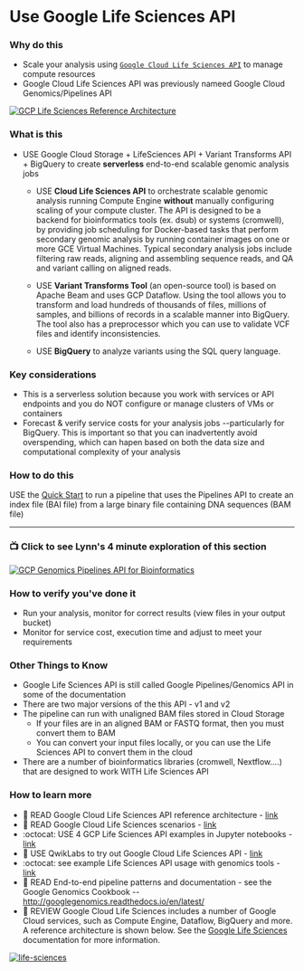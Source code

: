 # Use Google Life Sciences API


### Why do this
 - Scale your analysis using [`Google Cloud Life Sciences API`](https://cloud.google.com/life-sciences/) to manage compute resources
 - Google Cloud Life Sciences API was previously nameed Google Cloud Genomics/Pipelines API

 [![GCP Life Sciences Reference Architecture](/images/gcp-life-sciences-arch.png)]()

### What is this
 - USE Google Cloud Storage + LifeSciences API + Variant Transforms API + BigQuery to create **serverless** end-to-end scalable genomic analysis jobs

   - USE **Cloud Life Sciences API** to orchestrate scalable genomic analysis running Compute Engine **without** manually configuring scaling of your compute cluster. The API is designed to be a backend for bioinformatics tools (ex. dsub) or systems (cromwell), by providing job scheduling for Docker-based tasks that perform secondary genomic analysis by running container images on one or more GCE Virtual Machines. Typical secondary analysis jobs include filtering raw reads, aligning and assembling sequence reads, and QA and variant calling on aligned reads.

   - USE **Variant Transforms Tool** (an open-source tool) is based on Apache Beam and uses GCP Dataflow. Using the tool allows you to transform and load hundreds of thousands of files, millions of samples, and billions of records in a scalable manner into BigQuery. The tool also has a preprocessor which you can use to validate VCF files and identify inconsistencies.

   - USE **BigQuery** to analyze variants using the SQL query language.

### Key considerations
 - This is a serverless solution because you work with services or API endpoints and you do NOT configure or manage clusters of VMs or containers
 - Forecast & verify service costs for your analysis jobs --particularly for BigQuery. This is important so that you can inadvertently avoid overspending, which can hapen based on both the data size and computational complexity of your analysis

### How to do this
 USE the [Quick Start](https://cloud.google.com/genomics/quickstart) to run a pipeline that uses the Pipelines API to create an index file (BAI file) from a large binary file containing DNA sequences (BAM file)

 -----

### 📺 Click to see Lynn's 4 minute exploration of this section  
[![GCP Genomics Pipelines API for Bioinformatics](http://img.youtube.com/vi/B8RABR19n8Y/0.jpg)](http://www.youtube.com/watch?v=B8RABR19n8Y "GCP Genomics Pipelines API for Bioinformatics")

### How to verify you've done it
 - Run your analysis, monitor for correct results (view files in your output bucket)
 - Monitor for service cost, execution time and adjust to meet your requirements


### Other Things to Know
 - Google Life Sciences API is still called Google Pipelines/Genomics API in some of the documentation
 - There are two major versions of the this API - v1 and v2
 - The pipeline can run with unaligned BAM files stored in Cloud Storage
    - If your files are in an aligned BAM or FASTQ format, then you must convert them to BAM
    - You can convert your input files locally, or you can use the Life Sciences API to convert them in the cloud
 - There are a number of bioinformatics libraries (cromwell, Nextflow....) that are designed to work WITH Life Sciences API

### How to learn more
 - 📘 READ Google Cloud Life Sciences API reference architecture - [link](https://cloud.google.com/solutions/genomic-data-processing-reference-architecture)
 - 📘 READ Google Cloud Life Sciences scenarios - [link](https://cloud.google.com/genomics/docs/tutorials/)
 - :octocat: USE 4 GCP Life Sciences API examples in Jupyter notebooks - [link](https://github.com/googlegenomics/datalab-examples/tree/master/datalab/genomics)
 - 📘 USE QwikLabs to try out Google Cloud Life Sciences API - [link](https://www.qwiklabs.com/focuses/589?parent=catalog)
 - :octocat: see example Life Sciences API usage with genomics tools - [link](https://github.com/googlegenomics/pipelines-api-examples)
 - 📘 READ End-to-end pipeline patterns and documentation - see the Google Genomics Cookbook -- http://googlegenomics.readthedocs.io/en/latest/
 - 📘 REVIEW Google Cloud Life Sciences includes a number of Google Cloud services, such as Compute Engine, Dataflow, BigQuery and more.  A reference architecture is shown below.  See the [Google Life Sciences](https://cloud.google.com/life-sciences/) documentation for more information.

 [![life-sciences](/images/life-sciences.png)]()
